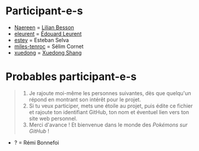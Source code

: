 # Participant-e-s
- [Naereen](https://GitHub.com/Naereen) = [Lilian Besson](https://besson.link/)
- [eleurent](https://GitHub.com/eleurent) = [Édouard Leurent](http://edouardleurent.com)
- [estey](https://GitHub.com/estey) = Esteban Selva
- [miles-tenroc](https://GitHub.com/miles-tenroc) = Sélim Cornet
- [xuedong](https://GitHub.com/xuedong) = [Xuedong Shang](https://xuedong.github.io)

# Probables participant-e-s

> 1. Je rajoute moi-même les personnes suivantes, dès que quelqu'un répond en montrant son intérêt pour le projet.
> 2. Si tu veux participer, mets une étoile au projet, puis édite ce fichier et rajoute ton identifiant GitHub, ton nom et éventuel lien vers ton site web personnel.
> 3. Merci d'avance ! Et bienvenue dans le monde des *Pokémons sur GitHub* !

- ? = Rémi Bonnefoi
